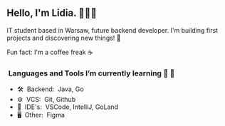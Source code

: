 

<h2> Hello, I'm Lidia.  👩🏼‍💻 </h2>

IT student based in Warsaw, future backend developer.
I'm building first projects and discovering new things! 💫 

Fun fact: I'm a coffee freak ☕️ 

<h3>&nbsp;Languages and Tools I’m currently learning 🌱 👀 </h3>

- 🛠 &nbsp;Backend:&nbsp; Java, Go
- ⚙️ &nbsp;VCS: &nbsp;Git, Github
- 🔧 &nbsp;IDE's:&nbsp; VSCode, IntelliJ, GoLand
- 🖥 &nbsp;Other:&nbsp; Figma


<br/>

